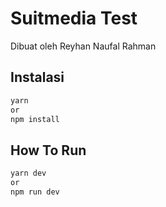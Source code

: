# Suitmedia Test

Dibuat oleh Reyhan Naufal Rahman

## Instalasi

```bash
yarn
or
npm install
```

## How To Run

```bash
yarn dev
or
npm run dev
```
